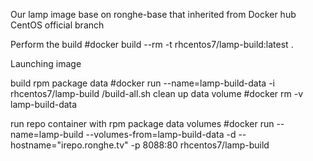 Our lamp image base on ronghe-base that inherited from Docker hub CentOS official branch

Perform the build
#docker build --rm -t rhcentos7/lamp-build:latest .


Launching image

build rpm package data
#docker run   --name=lamp-build-data  -i   rhcentos7/lamp-build  /build-all.sh
clean up data volume
#docker rm -v lamp-build-data

run repo container with rpm package data volumes
#docker run --name=lamp-build  --volumes-from=lamp-build-data -d  --hostname="irepo.ronghe.tv" -p 8088:80  rhcentos7/lamp-build